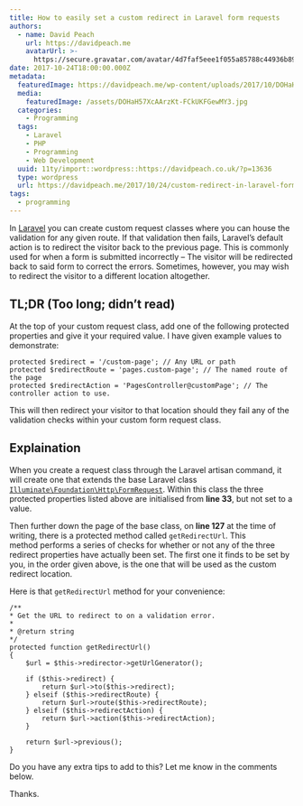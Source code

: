 ```yaml
---
title: How to easily set a custom redirect in Laravel form requests
authors:
  - name: David Peach
    url: https://davidpeach.me
    avatarUrl: >-
      https://secure.gravatar.com/avatar/4d7faf5eee1f055a85788c44936b8995eaab6dfb004e7854ec747ccb272e91ee?s=96&d=mm&r=g
date: 2017-10-24T18:00:00.000Z
metadata:
  featuredImage: https://davidpeach.me/wp-content/uploads/2017/10/DOHaH57XcAArzKt.jpg
  media:
    featuredImage: /assets/DOHaH57XcAArzKt-FCkUKFGewMY3.jpg
  categories:
    - Programming
  tags:
    - Laravel
    - PHP
    - Programming
    - Web Development
  uuid: 11ty/import::wordpress::https://davidpeach.co.uk/?p=13636
  type: wordpress
  url: https://davidpeach.me/2017/10/24/custom-redirect-in-laravel-form-requests/
tags:
  - programming
---
```

In [Laravel](https://laravel.com) you can create custom request classes where you can house the validation for any given route. If that validation then fails, Laravel’s default action is to redirect the visitor back to the previous page. This is commonly used for when a form is submitted incorrectly – The visitor will be redirected back to said form to correct the errors. Sometimes, however, you may wish to redirect the visitor to a different location altogether.

## TL;DR (Too long; didn’t read)

At the top of your custom request class, add one of the following protected properties and give it your required value. I have given example values to demonstrate:

```
protected $redirect = '/custom-page'; // Any URL or path
protected $redirectRoute = 'pages.custom-page'; // The named route of the page
protected $redirectAction = 'PagesController@customPage'; // The controller action to use.
```

This will then redirect your visitor to that location should they fail any of the validation checks within your custom form request class.

## Explaination

When you create a request class through the Laravel artisan command, it will create one that extends the base Laravel class [`Illuminate\Foundation\Http\FormRequest`](https://github.com/laravel/framework/blob/5.5/src/Illuminate/Foundation/Http/FormRequest.php). Within this class the three protected properties listed above are initialised from **line 33**, but not set to a value.

Then further down the page of the base class, on **line 127** at the time of writing, there is a protected method called `getRedirectUrl`. This method performs a series of checks for whether or not any of the three redirect properties have actually been set. The first one it finds to be set by you, in the order given above, is the one that will be used as the custom redirect location.

Here is that `getRedirectUrl` method for your convenience:

```
/**
* Get the URL to redirect to on a validation error.
*
* @return string
*/
protected function getRedirectUrl()
{
    $url = $this->redirector->getUrlGenerator();

    if ($this->redirect) {
        return $url->to($this->redirect);
    } elseif ($this->redirectRoute) {
        return $url->route($this->redirectRoute);
    } elseif ($this->redirectAction) {
        return $url->action($this->redirectAction);
    }

    return $url->previous();
}
```

Do you have any extra tips to add to this? Let me know in the comments below.

Thanks.